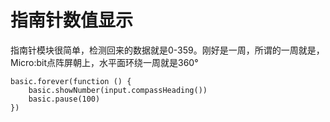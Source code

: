 # 指南针数值显示

指南针模块很简单，检测回来的数据就是0-359。刚好是一周，所谓的一周就是，Micro:bit点阵屏朝上，水平面环绕一周就是360°

```blocks
basic.forever(function () {
    basic.showNumber(input.compassHeading())
    basic.pause(100)
})
```